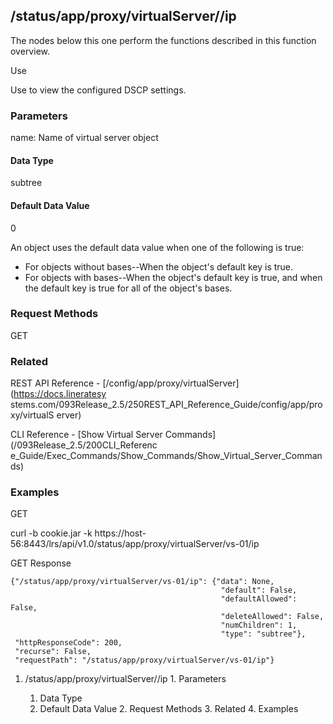 ## /status/app/proxy/virtualServer/<name>/ip

The nodes below this one perform the functions described in this function
overview.

Use

Use to view the configured DSCP settings.

### Parameters

name: Name of virtual server object

#### Data Type

subtree

#### Default Data Value

0

An object uses the default data value when one of the following is true:

  * For objects without bases--When the object's default key is true.
  * For objects with bases--When the object's default key is true, and when the default key is true for all of the object's bases.

### Request Methods

GET

### Related

REST API Reference - [/config/app/proxy/virtualServer](https://docs.lineratesy
stems.com/093Release_2.5/250REST_API_Reference_Guide/config/app/proxy/virtualS
erver)

CLI Reference - [Show Virtual Server Commands](/093Release_2.5/200CLI_Referenc
e_Guide/Exec_Commands/Show_Commands/Show_Virtual_Server_Commands)

### Examples

GET

curl -b cookie.jar -k
https://host-56:8443/lrs/api/v1.0/status/app/proxy/virtualServer/vs-01/ip

GET Response

    
    
    {"/status/app/proxy/virtualServer/vs-01/ip": {"data": None,
                                                   "default": False,
                                                   "defaultAllowed": False,
                                                   "deleteAllowed": False,
                                                   "numChildren": 1,
                                                   "type": "subtree"},
     "httpResponseCode": 200,
     "recurse": False,
     "requestPath": "/status/app/proxy/virtualServer/vs-01/ip"}
    

  1. /status/app/proxy/virtualServer/<name>/ip
    1. Parameters
      1. Data Type
      2. Default Data Value
    2. Request Methods
    3. Related
    4. Examples


